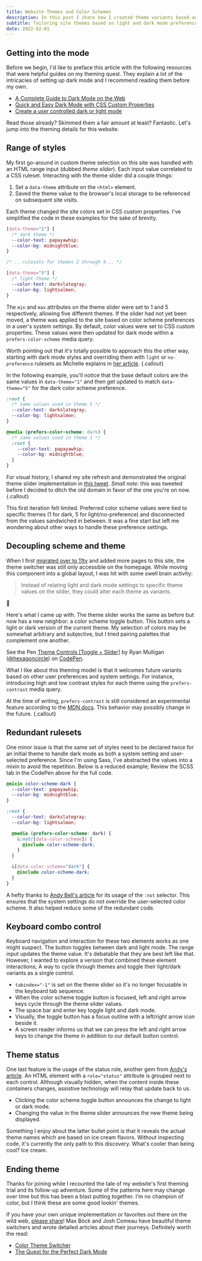 ```yaml
---
title: Website Themes and Color Schemes
description: In this post I share how I created theme variants based on light and dark mode preferences.
subtitle: Tailoring site themes based on light and dark mode preferences
date: 2022-02-01
---
```


## Getting into the mode

Before we begin, I'd like to preface this article with the following resources that were helpful guides on my theming quest. They explain a lot of the intricacies of setting up dark mode and I recommend reading them before my own.

- [A Complete Guide to Dark Mode on the Web](https://css-tricks.com/a-complete-guide-to-dark-mode-on-the-web/)
- [Quick and Easy Dark Mode with CSS Custom Properties](https://css-irl.info/quick-and-easy-dark-mode-with-css-custom-properties/)
- [Create a user controlled dark or light mode](https://piccalil.li/tutorial/create-a-user-controlled-dark-or-light-mode/)

Read those already? Skimmed them a fair amount at least? Fantastic. Let's jump into the theming details for this website.

## Range of styles

My first go-around in custom theme selection on this site was handled with an HTML range input (dubbed _theme slider_). Each input value correlated to a CSS ruleset. Interacting with the theme slider did a couple things:

1. Set a `data-theme` attribute on the `<html>` element.
2. Saved the theme value to the browser's local storage to be referenced on subsequent site visits.

Each theme changed the site colors set in CSS custom properties. I've simplified the code in these examples for the sake of brevity.

```css
[data-theme="1"] {
  /* dark theme */
  --color-text: papayawhip;
  --color-bg: midnightblue;
}

/* ...rulesets for themes 2 through 4... */

[data-theme="5"] {
  /* light theme */
  --color-text: darkslategray;
  --color-bg: lightsalmon;
}
```

The `min` and `max` attributes on the theme slider were set to 1 and 5 respectively, allowing five different themes. If the slider had not yet been moved, a theme was applied to the site based on color scheme preferences in a user's system settings. By default, color values were set to CSS custom properties. These values were then updated for dark mode within a `prefers-color-scheme` media query.

Worth pointing out that it's totally possible to approach this the other way, starting with dark mode styles and overriding them with `light` or `no-preference` rulesets as Michelle explains in [her article](https://css-irl.info/quick-and-easy-dark-mode-with-css-custom-properties/).
{.callout}

In the following example, you'll notice that the base default colors are the same values in `data-theme="1"` and then get updated to match `data-theme="5"` for the dark color scheme preference.

```css
:root {
  /* same values used in theme 5 */
  --color-text: darkslategray;
  --color-bg: lightsalmon;
}

@media (prefers-color-scheme: dark) {
  /* same values used in theme 1 */
  :root {
    --color-text: papayawhip;
    --color-bg: midnightblue;
  }
}
```

For visual history, I shared my site refresh and demonstrated the original theme slider implementation in [this tweet](https://twitter.com/hexagoncircle/status/1338885523658555394?s=20&t=WebRdkKmXfB5ntsYPFwNwA). _Small note:_ this was tweeted before I decided to ditch the old domain in favor of the one you're on now.
{.callout}

This first iteration felt limited. Preferred color scheme values were tied to specific themes (1 for dark, 5 for light/no-preference) and disconnected from the values sandwiched in between. It was a fine start but left me wondering about other ways to handle these preference settings.

## Decoupling scheme and theme

When I first [migrated over to 11ty](/blog/migrating-to-11ty) and added more pages to this site, the theme switcher was still only accessible on the homepage. While moving this component into a global layout, I was hit with some swell brain activity:

> Instead of relating light and dark mode settings to specific theme values on the slider, they could alter each theme as variants.

🤯

Here's what I came up with. The theme slider works the same as before but now has a new neighbor: a color scheme toggle button. This button sets a light or dark version of the current theme. My selection of colors may be somewhat arbitrary and subjective, but I tried pairing palettes that complement one another.

<p class="codepen" data-height="300" data-default-tab="css,result" data-slug-hash="zYPrjNd" data-user="hexagoncircle">
  <span>See the Pen <a href="https://codepen.io/hexagoncircle/pen/zYPrjNd">
  Theme Controls [Toggle + Slider]</a> by Ryan Mulligan (<a href="https://codepen.io/hexagoncircle">@hexagoncircle</a>)
  on <a href="https://codepen.io">CodePen</a>.</span>
</p>
<script async src="https://cpwebassets.codepen.io/assets/embed/ei.js"></script>

What I like about this theming model is that it welcomes future variants based on other user preferences and system settings. For instance, introducing high and low contrast styles for each theme using the `prefers-contrast` media query.

At the time of writing, `prefers-contrast` is still considered an experimental feature according to the [MDN docs](https://developer.mozilla.org/en-US/docs/Web/CSS/@media/prefers-contrast). This behavior may possibly change in the future.
{.callout}

## Redundant rulesets

One minor issue is that the same set of styles need to be declared twice for an initial theme to handle dark mode as both a system setting and user-selected preference. Since I'm using Sass, I've abstracted the values into a mixin to avoid the repetition. Below is a reduced example; Review the SCSS tab in the CodePen above for the full code.

```scss
@mixin color-scheme-dark {
  --color-text: papayawhip;
  --color-bg: midnightblue;
}

:root {
  --color-text: darkslategray;
  --color-bg: lightsalmon;

  @media (prefers-color-scheme: dark) {
    &:not([data-color-scheme]) {
      @include color-scheme-dark;
    }
  }

  &[data-color-scheme="dark"] {
    @include color-scheme-dark;
  }
}
```

A hefty thanks to [Andy Bell's article](https://piccalil.li/tutorial/create-a-user-controlled-dark-or-light-mode/) for its usage of the `:not` selector. This ensures that the system settings do not override the user-selected color scheme. It also helped reduce some of the redundant code.

## Keyboard combo control

Keyboard navigation and interaction for these two elements works as one might suspect. The button toggles between dark and light mode. The range input updates the theme value. It's debatable that they are best left like that. However, I wanted to explore a version that combined these element interactions; A way to cycle through themes and toggle their light/dark variants as a single control.

- `tabindex="-1"` is set on the theme slider so it's no longer focusable in the keyboard tab sequence.
- When the color scheme toggle button is focused, left and right arrow keys cycle through the theme slider values.
- The space bar and enter key toggle light and dark mode.
- Visually, the toggle button has a focus outline with a left/right arrow icon beside it.
- A screen reader informs us that we can press the left and right arrow keys to change the theme in addition to our default button control.

## Theme status

One last feature is the usage of the status role, another gem from [Andy's article](https://piccalil.li/tutorial/create-a-user-controlled-dark-or-light-mode/). An HTML element with a `role="status"` attribute is grouped next to each control. Although visually hidden, when the content inside these containers changes, assistive technology will relay that update back to us.

- Clicking the color scheme toggle button announces the change to light or dark mode.
- Changing the value in the theme slider announces the new theme being displayed.

Something I enjoy about the latter bullet point is that it reveals the actual theme names which are based on ice cream flavors. Without inspecting code, it's currently the only path to this discovery. What's cooler than being cool? Ice cream.

## Ending theme

Thanks for joining while I recounted the tale of my website's first theming trial and its follow-up adventure. Some of the patterns here may change over time but this has been a blast putting together. I'm no champion of color, but I think these are some good lookin' themes.

If you have your own unique implementation or favorites out there on the wild web, [please share](https://twitter.com/hexagoncircle)! Max Böck and Josh Comeau have beautiful theme switchers and wrote detailed articles about their journeys. Definitely worth the read:

- [Color Theme Switcher](https://mxb.dev/blog/color-theme-switcher/)
- [The Quest for the Perfect Dark Mode](https://www.joshwcomeau.com/react/dark-mode/)
